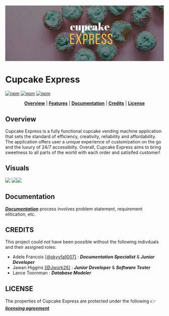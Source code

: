 <p align="center">
<img src ="https://github.com/skyyfall007/CupcakeExpress/blob/master/Graphics/cupcakelogo.png">
</p>


# Cupcake Express
[![npm](https://img.shields.io/badge/platform-desktop-lightgrey.svg)](https://github.com/skyyfall007/CupcakeExpress/tree/master/src)
[![npm](https://img.shields.io/badge/docs-complete-brightgreen.svg)](https://github.com/skyyfall007/CupcakeExpress/tree/master/Documentation)
[![npm](https://img.shields.io/badge/License-CC%20BY--NC%204.0-blue.svg)](https://creativecommons.org/licenses/by-nc/4.0/legalcode)

<p align="center">
<b><a href="#overview">Overview</a></b>
|
<b><a href="#features">Features</a></b>
|
<b><a href="#documentation">Documentation</a></b>
|
<b><a href="#credits">Credits</a></b>
|
<b><a href="#license">License</a></b>
</p>


##  Overview

Cupcake Express is a fully functional cupcake vending machine application that sets the standard of efficiency, creativity, reliability and affordability. The application offers user a unique experience of customization on the go and the luxury of 24/7 accessibilty. Overall, Cupcake Express aims to bring sweetness to all parts of the world with each order and satisifed customer!




##  Visuals


<img src="https://cloud.githubusercontent.com/assets/21064716/21435832/d2b96bae-c849-11e6-87ec-aa44513a80b0.png" width="23%"></img> <img src="https://cloud.githubusercontent.com/assets/21064716/21435833/d2c110b6-c849-11e6-8d1a-8c76af27c114.png" width="23%"></img><img src="https://cloud.githubusercontent.com/assets/21064716/21435840/d2cfc778-c849-11e6-9acd-964d4d09d050.png" width="23%"></img>   



##  Documentation

[***Documentation***](https://github.com/skyyfall007/CupcakeExpress/tree/master/Documentation) process involves problem statement, requirement elitication, etc.


##  CREDITS

This project could not have been possible without the following indivduals and their assigned roles:

* Adele Francois [[@skyyfall007]](https://github.com/skyyfall007) :  ***Documentation Specialist*** & ***Junior Developer***
* Jawan Higgins  [[@Jwork26]](https://github.com/Jwork26)    :  ***Junior Developer*** & ***Software Tester***
* Lance Toornman                                                   :  ***Database Modeler*** 


##  LICENSE

The properties of Cupcake Express are protected under the following :point_right: [***licensing agreement***](https://creativecommons.org/licenses/by-nc/4.0/legalcode)


